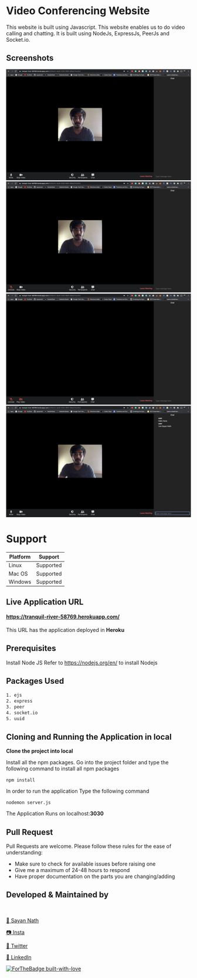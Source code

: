 # Video Conferencing Website

This website is built using Javascript. This website enables us to do video calling and chatting. It is built using NodeJs, ExpressJs, PeerJs and Socket.io.

## Screenshots
<img src="screenshots/1.png" />
<img src="screenshots/2.png" />
<img src="screenshots/3.png" />
<img src="screenshots/4.png" />

# Support

<table>
<thead><tr><th>Platform</th><th>Support</th></tr></thead>
<tbody>
<tr><td>
Linux
</td><td>
Supported
</td></tr>
<tr><td>
Mac OS
</td><td>
Supported
</td></tr>
<tr><td>
Windows
</td><td>
Supported
</td></tr>
</tbody></table>

## Live Application URL
#### https://tranquil-river-58769.herokuapp.com/
This URL has the application deployed in **Heroku**

## Prerequisites
Install Node JS
Refer to https://nodejs.org/en/ to install Nodejs

## Packages Used
```
1. ejs
2. express
3. peer
4. socket.io
5. uuid
```

## Cloning and Running the Application in local
**Clone the project into local**

Install all the npm packages. Go into the project folder and type the following command to install all npm packages
```
npm install
```
In order to run the application Type the following command
```
nodemon server.js
```
The Application Runs on localhost:**3030**

## Pull Request

Pull Requests are welcome. Please follow these rules for the ease of understanding:
* Make sure to check for available issues before raising one
* Give me a maximum of 24-48 hours to respond
* Have proper documentation on the parts you are changing/adding

## Developed & Maintained by
<br>

[👨 Sayan Nath](https://sayan-nath.web.app/)


[📷 Insta](https://www.instagram.com/sayannath235/)

[🐤 Twitter](https://twitter.com/SayanNa20204009)

[🧳 LinkedIn](https://www.linkedin.com/in/sayan-nath-15a989182/)


[![ForTheBadge built-with-love](http://ForTheBadge.com/images/badges/built-with-love.svg)](https://github.com/sayannath)
